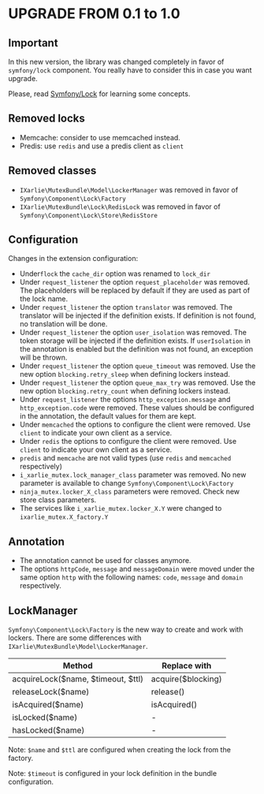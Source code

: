 # UPGRADE FROM 0.1 to 1.0

## Important
In this new version, the library was changed completely in favor of `symfony/lock` component. You really have to
consider this in case you want upgrade.

Please, read [Symfony/Lock](https://symfony.com/doc/current/components/lock.html) for learning some concepts.

## Removed locks

* Memcache: consider to use memcached instead.
* Predis: use `redis` and use a predis client as `client`

## Removed classes

* `IXarlie\MutexBundle\Model\LockerManager` was removed in favor of `Symfony\Component\Lock\Factory`
* `IXarlie\MutexBundle\Lock\RedisLock` was removed in favor of `Symfony\Component\Lock\Store\RedisStore`

## Configuration

Changes in the extension configuration:

* Under`flock` the `cache_dir` option was renamed to `lock_dir`
* Under `request_listener` the option `request_placeholder` was removed. The placeholders will be replaced by default
if they are used as part of the lock name.
* Under `request_listener` the option `translator` was removed. The translator will be injected if the definition
exists. If definition is not found, no translation will be done.
* Under `request_listener` the option `user_isolation` was removed. The token storage will be injected if the definition
exists. If `userIsolation` in the annotation is enabled but the definition was not found, an exception will be
thrown.
* Under `request_listener` the option `queue_timeout` was removed. Use the new option `blocking.retry_sleep` when
defining lockers instead.
* Under `request_listener` the option `queue_max_try` was removed. Use the new option `blocking.retry_count` when
defining lockers instead.
* Under `request_listener` the options `http_exception.message` and `http_exception.code` were removed. These values
should be configured in the annotation, the default values for them are kept.
* Under `memcached` the options to configure the client were removed. Use `client` to indicate your own client as a service.
* Under `redis` the options to configure the client were removed. Use `client` to indicate your own client as a service.
* `predis` and `memcache` are not valid types (use `redis` and `memcached` respectively)
* `i_xarlie_mutex.lock_manager_class` parameter was removed. No new parameter is available to change `Symfony\Component\Lock\Factory`
* `ninja_mutex.locker_X_class` parameters were removed. Check new store class parameters.
* The services like `i_xarlie_mutex.locker_X.Y` were changed to `ixarlie_mutex.X_factory.Y`

## Annotation

* The annotation cannot be used for classes anymore.
* The options `httpCode`, `message` and `messageDomain` were moved under the same option `http` with the following names:
`code`, `message` and `domain` respectively.

## LockManager

`Symfony\Component\Lock\Factory` is the new way to create and work with lockers. There are some differences with 
`IXarlie\MutexBundle\Model\LockerManager`.

Method      | Replace with
 ---        | ---         
acquireLock($name, $timeout, $ttl) | acquire($blocking)
releaseLock($name) | release()
isAcquired($name) | isAcquired()
isLocked($name) | -
hasLocked($name) | -

Note: `$name` and `$ttl` are configured when creating the lock from the factory.

Note: `$timeout` is configured in your lock definition in the bundle configuration.
